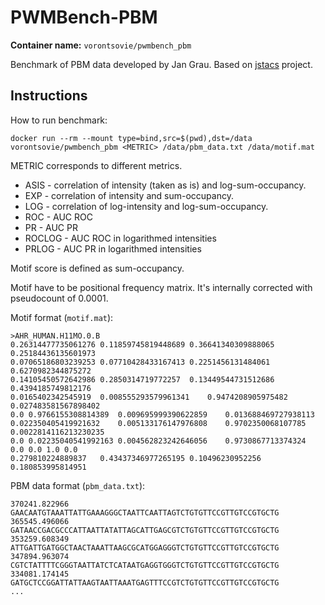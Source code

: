 # PWMBench-PBM
**Container name:** `vorontsovie/pwmbench_pbm`

Benchmark of PBM data developed by Jan Grau. Based on [jstacs](http://www.jstacs.de/index.php/Main_Page) project.

## Instructions

How to run benchmark:
```
docker run --rm --mount type=bind,src=$(pwd),dst=/data vorontsovie/pwmbench_pbm <METRIC> /data/pbm_data.txt /data/motif.mat
```

METRIC corresponds to different metrics.
* ASIS - correlation of intensity (taken as is) and log-sum-occupancy.
* EXP - correlation of intensity and sum-occupancy.
* LOG - correlation of log-intensity and log-sum-occupancy.
* ROC - AUC ROC
* PR - AUC PR
* ROCLOG - AUC ROC in logarithmed intensities
* PRLOG - AUC PR in logarithmed intensities

Motif score is defined as sum-occupancy.

Motif have to be positional frequency matrix. It's internally corrected with pseudocount of 0.0001.

Motif format (`motif.mat`):
```
>AHR_HUMAN.H11MO.0.B
0.26314477735061276	0.11859745819448689	0.36641340309888065	0.25184436135601973
0.07065186803239253	0.07710428433167413	0.2251456131484061	0.6270982344875272
0.14105450572642986	0.2850314719772257	0.13449544731512686	0.4394185749812176
0.0165402342545919	0.008555293579961341	0.9474208905975482	0.027483581567898402
0.0	0.9766155308814389	0.009695999390622859	0.013688469727938113
0.022350405419921632	0.005133176147976808	0.9702350068107785	0.0022814116213230235
0.0	0.02235040541992163	0.004562823242646056	0.9730867713374324
0.0	0.0	1.0	0.0
0.279810224889837	0.43437346977265195	0.10496230952256	0.180853995814951
```

PBM data format (`pbm_data.txt`):
```
370241.822966	GAACAATGTAAATTATTGAAAGGGCTAATTCAATTAGTCTGTGTTCCGTTGTCCGTGCTG
365545.496066	GATAACCGACGCCCATTAATTATATTAGCATTGAGCGTCTGTGTTCCGTTGTCCGTGCTG
353259.608349	ATTGATTGATGGCTAACTAAATTAAGCGCATGGAGGGTCTGTGTTCCGTTGTCCGTGCTG
347894.963074	CGTCTATTTTCGGGTAATTATCTCATAATGAGGTGGGTCTGTGTTCCGTTGTCCGTGCTG
334081.174145	GATGCTCCGGATTATTAAGTAATTAAATGAGTTTCCGTCTGTGTTCCGTTGTCCGTGCTG
...
```
